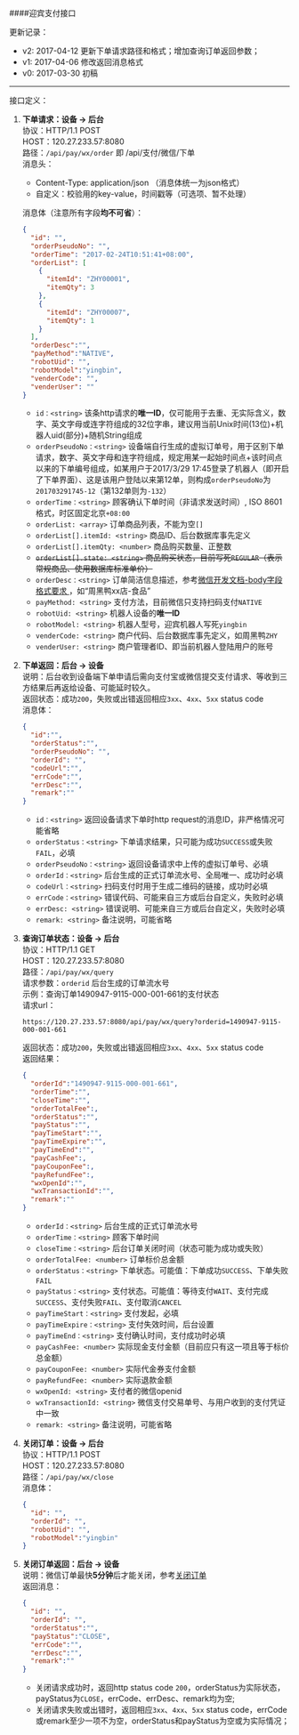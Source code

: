 ####迎宾支付接口

更新记录：
  * v2: 2017-04-12 更新下单请求路径和格式；增加查询订单返回参数；
  * v1: 2017-04-06 修改返回消息格式
  * v0: 2017-03-30 初稿

---

接口定义：

1. **下单请求：设备 -> 后台**  
    协议：HTTP/1.1 POST  
    HOST：120.27.233.57:8080  
    路径：`/api/pay/wx/order` 即 /api/支付/微信/下单  
    消息头：
      * Content-Type: application/json （消息体统一为json格式）  
      * 自定义：校验用的key-value，时间戳等（可选项、暂不处理）    

    消息体（注意所有字段**均不可省**）：
    ```json
    {
      "id": "",
      "orderPseudoNo": "",
      "orderTime": "2017-02-24T10:51:41+08:00",
      "orderList": [
        {
          "itemId": "ZHY00001",
          "itemQty": 3
        },
        {
          "itemId": "ZHY00007",
          "itemQty": 1
        }
      ],
      "orderDesc":"",
      "payMethod":"NATIVE",
      "robotUid": "",
      "robotModel":"yingbin",
      "venderCode": "",
      "venderUser": ""  
    }
    ```
    * `id：<string>`
    该条http请求的**唯一ID**，仅可能用于去重、无实际含义，数字、英文字母或连字符组成的32位字串，建议用当前Unix时间(13位)+机器人uid(部分)+随机String组成
    * `orderPseudoNo：<string>`
    设备端自行生成的虚拟订单号，用于区别下单请求，数字、英文字母和连字符组成，规定用某一起始时间点+该时间点以来的下单编号组成，如某用户于2017/3/29 17:45登录了机器人（即开启了下单界面）、这是该用户登陆以来第12单，则构成`orderPseudoNo`为`201703291745-12`（第132单则为`-132`）
    * `orderTime：<string>`
    顾客确认下单时间（非请求发送时间）, ISO 8601格式，时区固定北京`+08:00`
    * `orderList: <array>`
    订单商品列表，不能为空`[]`
    * `orderList[].itemId: <string>`
    商品ID、后台数据库事先定义
    * `orderList[].itemQty: <number>`
    商品购买数量、正整数
    * ~~`orderList[].state: <string>`
    商品购买状态，目前写死`REGULAR`（表示常规商品、使用数据库标准单价）~~
    * `orderDesc：<string>`
    订单简洁信息描述，参考[微信开发文档-body字段格式要求
](https://pay.weixin.qq.com/wiki/doc/api/native.php?chapter=4_2)，如“周黑鸭xx店-食品”  
    * `payMethod: <string>`
    支付方法，目前微信只支持扫码支付`NATIVE`
    * `robotUid: <string>`
    机器人设备的**唯一ID**
    * `robotModel: <string>`
    机器人型号，迎宾机器人写死`yingbin`
    * `venderCode: <string>`
    商户代码、后台数据库事先定义，如周黑鸭`ZHY`
    * `venderUser: <string>`
    商户管理者ID、即当前机器人登陆用户的账号


2. **下单返回：后台 -> 设备**  
    说明：后台收到设备端下单申请后需向支付宝或微信提交支付请求、等收到三方结果后再返给设备、可能延时较久。  
    返回状态：成功`200`，失败或出错返回相应`3xx`、`4xx`、`5xx` status code  
    消息体：
    ```json
    {
      "id":"",
      "orderStatus":"",
      "orderPseudoNo": "",
      "orderId": "",
      "codeUrl":"",
      "errCode":"",
      "errDesc":"",
      "remark":""
    }
    ```
    * `id：<string>`
    返回设备请求下单时http request的消息ID，非严格情况可能省略
    * `orderStatus：<string>`
    下单请求结果，只可能为成功`SUCCESS`或失败`FAIL`，必填
    * `orderPseudoNo：<string>`
    返回设备请求中上传的虚拟订单号、必填
    * `orderId：<string>`
    后台生成的正式订单流水号、全局唯一、成功时必填
    * `codeUrl：<string>`
    扫码支付时用于生成二维码的链接，成功时必填
    * `errCode：<string>`
    错误代码、可能来自三方或后台自定义，失败时必填
    * `errDesc: <string>`
    错误说明、可能来自三方或后台自定义，失败时必填
    * `remark: <string>`
    备注说明，可能省略  


3. **查询订单状态：设备 -> 后台**    
    协议：HTTP/1.1 GET  
    HOST：120.27.233.57:8080  
    路径：`/api/pay/wx/query`    
    请求参数：`orderid` 后台生成的订单流水号   
    示例：查询订单1490947-9115-000-001-661的支付状态   
    请求url：
    ```
    https://120.27.233.57:8080/api/pay/wx/query?orderid=1490947-9115-000-001-661
    ```
    返回状态：成功`200`，失败或出错返回相应`3xx`、`4xx`、`5xx` status code  
    返回结果：
    ```json
    {
      "orderId":"1490947-9115-000-001-661",
      "orderTime":"",
      "closeTime":"",
      "orderTotalFee":,
      "orderStatus":"",
      "payStatus":"",
      "payTimeStart":"",
      "payTimeExpire":"",
      "payTimeEnd":"",
      "payCashFee":,
      "payCouponFee":,
      "payRefundFee":,
      "wxOpenId":"",
      "wxTransactionId":"",
      "remark":""
    }
    ```
    * `orderId：<string>`
    后台生成的正式订单流水号  
    * `orderTime：<string>`
    顾客下单时间
    * `closeTime：<string>`
    后台订单关闭时间（状态可能为成功或失败）
    * `orderTotalFee: <number>`
    订单标价总金额
    * `orderStatus：<string>`
    下单状态。可能值：下单成功`SUCCESS`、下单失败`FAIL`  
    * `payStatus：<string>`
    支付状态。可能值：等待支付`WAIT`、支付完成`SUCCESS`、支付失败`FAIL`、支付取消`CANCEL`  
    * `payTimeStart：<string>`
    支付发起，必填
    * `payTimeExpire：<string>`
    支付失效时间，后台设置
    * `payTimeEnd：<string>`
    支付确认时间，支付成功时必填    
    * `payCashFee: <number>`
    实际现金支付金额（目前应只有这一项且等于标价总金额）
    * `payCouponFee: <number>`
    实际代金券支付金额
    * `payRefundFee: <number>`
    实际退款金额
    * `wxOpenId: <string>`
    支付者的微信openid
    * `wxTransactionId: <string>`
    微信支付交易单号、与用户收到的支付凭证中一致
    * `remark: <string>`
    备注说明，可能省略    


4. **关闭订单：设备 -> 后台**    
    协议：HTTP/1.1 POST  
    HOST：120.27.233.57:8080  
    路径：`/api/pay/wx/close`    
    消息体：  
    ```json
    {
      "id": "",
      "orderId": "",
      "robotUid": "",
      "robotModel":"yingbin"
    }
    ```
5. **关闭订单返回：后台 -> 设备**    
    说明：微信订单最快**5分钟**后才能关闭，参考[关闭订单](https://pay.weixin.qq.com/wiki/doc/api/native.php?chapter=9_3)   
    返回消息：  
    ```json
    {
      "id": "",
      "orderId": "",
      "orderStatus":"",
      "payStatus":"CLOSE",
      "errCode":"",
      "errDesc":"",
      "remark":""
    }
    ```
    * 关闭请求成功时，返回http status code `200`，orderStatus为实际状态，payStatus为`CLOSE`，errCode、errDesc、remark均为空;
    * 关闭请求失败或出错时，返回相应`3xx`、`4xx`、`5xx` status code，errCode或remark至少一项不为空，orderStatus和payStatus为空或为实际情况；
